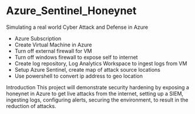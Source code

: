 # Azure_Sentinel_Honeynet
Simulating a real world Cyber Attack and Defense in Azure

- Azure Subscription
- Create Virtual Machine in Azure
- Turn off external firewall for VM
- Turn off windows firewall to expose self to internet
- Create log repository, Log Analytics Workspace to ingest logs from VM
- Setup Azure Sentinel, create map of attack source locations
- Use powershell to convert ip address to geo location

Introduction
This project will demonstrate security hardening by exposing a honeynet in Azure to get live attacks from the internet, setting up a SIEM, ingesting logs, configuring alerts, securing the environment, to result in the reduction of attacks.

